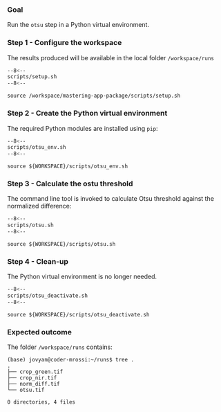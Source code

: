 ### Goal

Run the `otsu` step in a Python virtual environment.

### Step 1 - Configure the workspace

The results produced will be available in the local folder `/workspace/runs`

```bash linenums="1" hl_lines="2-4" title="terminal"
--8<--
scripts/setup.sh
--8<--
```

```
source /workspace/mastering-app-package/scripts/setup.sh
```

### Step 2 - Create the Python virtual environment

The required Python modules are installed using `pip`:

```bash linenums="1" hl_lines="3" title="terminal"
--8<--
scripts/otsu_env.sh
--8<--
```

```
source ${WORKSPACE}/scripts/otsu_env.sh
```

### Step 3 - Calculate the ostu threshold

The command line tool is invoked to calculate  Otsu threshold against the normalized difference:

```bash linenums="1" hl_lines="7-9"  title="terminal"
--8<--
scripts/otsu.sh
--8<--
```

```
source ${WORKSPACE}/scripts/otsu.sh
```

### Step 4 - Clean-up

The Python virtual environment is no longer needed.

```bash linenums="1" title="terminal"
--8<--
scripts/otsu_deactivate.sh
--8<--
```

```
source ${WORKSPACE}/scripts/otsu_deactivate.sh
```

### Expected outcome

The folder `/workspace/runs` contains: 

```
(base) jovyan@coder-mrossi:~/runs$ tree .
.
├── crop_green.tif
├── crop_nir.tif
├── norm_diff.tif
└── otsu.tif

0 directories, 4 files
```